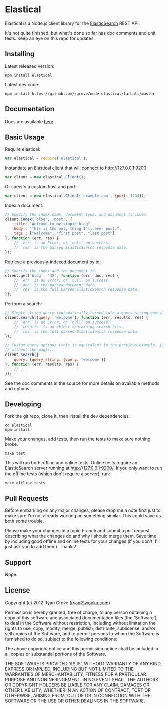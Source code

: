 Elastical
=========

Elastical is a Node.js client library for the
[ElasticSearch](http://www.elasticsearch.org) REST API.

It's not quite finished, but what's done so far has doc comments and unit tests.
Keep an eye on this repo for updates.


Installing
----------

Latest released version:

    npm install elastical

Latest dev code:

    npm install https://github.com/rgrove/node-elastical/tarball/master

Documentation
-------------
Docs are available [here](http://ramv.github.io/node-elastical/docs/)

Basic Usage
-----------

Require elastical:

```js
var elastical = require('elastical');
```

Instantiate an Elastical client that will connect to http://127.0.0.1:9200:

```js
var client = new elastical.Client();
```

Or specify a custom host and port:

```js
var client = new elastical.Client('example.com', {port: 1234});
```

Index a document:

```js
// Specify the index name, document type, and document to index.
client.index('blog', 'post', {
    title: "Welcome to my stupid blog",
    body : "This is the only thing I'll ever post.",
    tags : ["welcome", "first post", "last post"]
}, function (err, res) {
    // `err` is an Error, or `null` on success.
    // `res` is the parsed ElasticSearch response data.
});
```

Retrieve a previously-indexed document by id:

```js
// Specify the index and the document id.
client.get('blog', '42', function (err, doc, res) {
    // `err` is an Error, or `null` on success.
    // `doc` is the parsed document data.
    // `res` is the full parsed ElasticSearch response data.
});
```

Perform a search:

```js
// Simple string query (automatically turned into a query_string query).
client.search({query: 'welcome'}, function (err, results, res) {
    // `err` is an Error, or `null` on success.
    // `results` is an object containing search hits.
    // `res` is the full parsed ElasticSearch response data.
});

// Custom query options (this is equivalent to the previous example, just
// without the magic).
client.search({
    query: {query_string: {query: 'welcome'}}
}, function (err, results, res) {
    // ...
});
```

See the doc comments in the source for more details on available methods and
options.


Developing
----------

Fork the git repo, clone it, then install the dev dependencies.

    cd elastical
    npm install

Make your changes, add tests, then run the tests to make sure nothing broke.

    make test

This will run both offline and online tests. Online tests require an
ElasticSearch server running at http://127.0.0.1:9200/. If you only want to run
the offline tests (which don't require a server), run:

    make offline-tests

Pull Requests
-------------

Before embarking on any major changes, please drop me a note first just to make
sure I'm not already working on something similar. This could save us both some
trouble.

Please make your changes in a topic branch and submit a pull request describing
what the changes do and why I should merge them. Save time by including good
offline and online tests for your changes (if you don't, I'll just ask you to
add them). Thanks!


Support
-------

Nope.


License
-------

Copyright (c) 2012 Ryan Grove (ryan@wonko.com)

Permission is hereby granted, free of charge, to any person obtaining a copy of
this software and associated documentation files (the 'Software'), to deal in
the Software without restriction, including without limitation the rights to
use, copy, modify, merge, publish, distribute, sublicense, and/or sell copies of
the Software, and to permit persons to whom the Software is furnished to do so,
subject to the following conditions:

The above copyright notice and this permission notice shall be included in all
copies or substantial portions of the Software.

THE SOFTWARE IS PROVIDED 'AS IS', WITHOUT WARRANTY OF ANY KIND, EXPRESS OR
IMPLIED, INCLUDING BUT NOT LIMITED TO THE WARRANTIES OF MERCHANTABILITY, FITNESS
FOR A PARTICULAR PURPOSE AND NONINFRINGEMENT. IN NO EVENT SHALL THE AUTHORS OR
COPYRIGHT HOLDERS BE LIABLE FOR ANY CLAIM, DAMAGES OR OTHER LIABILITY, WHETHER
IN AN ACTION OF CONTRACT, TORT OR OTHERWISE, ARISING FROM, OUT OF OR IN
CONNECTION WITH THE SOFTWARE OR THE USE OR OTHER DEALINGS IN THE SOFTWARE.
